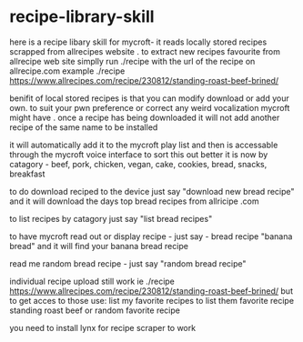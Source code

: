 # recipe-library-skill

here is a recipe libary skill for mycroft-   it reads locally stored recipes scrapped from allrecipes website .   to extract new recipes favourite  from  allrecipe web site
 simplly run ./recipe  with the url of the recipe on allrecipe.com
 example 
 ./recipe https://www.allrecipes.com/recipe/230812/standing-roast-beef-brined/
 
 benifit of local stored recipes  is that you can modify download or add your own. to suit your pwn preference or correct any weird vocalization mycroft might have .  once a recipe has being downloaded it will not add another recipe of the same name to be installed
 
 it will automatically add it to the  mycroft  play list  and then is accessable  through the mycroft  voice interface
  to sort this out better it is now by catagory - beef, pork, chicken, vegan, cake, cookies, bread, snacks, breakfast
  
   to do download reciped to the device
    just say "download new bread recipe" and it will download the days top  bread recipes from allricipe .com
    
 to list recipes by catagory just say "list bread recipes"  
 
 to  have mycroft read out or display recipe - just say - bread recipe "banana bread"  and  it will find your banana bread recipe
 
 read me random bread recipe - just say "random bread recipe"
 
 individual  recipe upload still work ie
 ./recipe https://www.allrecipes.com/recipe/230812/standing-roast-beef-brined/
 but to get acces to those use:
 list my favorite recipes to list them
 favorite recipe  standing roast beef
 or  random favorite recipe
 
 you need to install lynx  for recipe scraper to work
 
 
